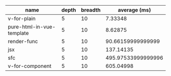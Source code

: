 | name                      | depth | breadth | average (ms)       |
| ------------------------- | ----- | ------- | ------------------ |
| v-for-plain               | 5     | 10      | 7.33348            |
| pure-html-in-vue-template | 5     | 10      | 8.62875            |
| render-func               | 5     | 10      | 90.66159999999999  |
| jsx                       | 5     | 10      | 137.14135          |
| sfc                       | 5     | 10      | 495.97533999999996 |
| v-for-component           | 5     | 10      | 605.04998          |